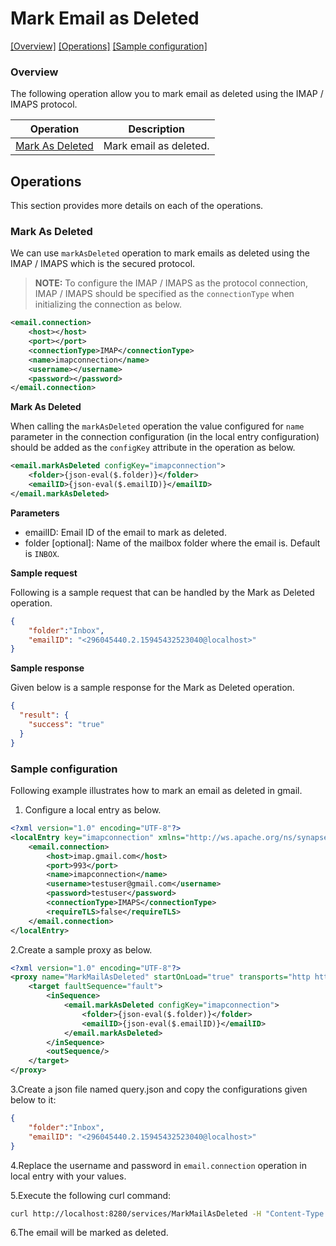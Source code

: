 # Mark Email as Deleted

[[Overview]](#overview)  [[Operations]](#operations)  [[Sample configuration]](#sample-configuration)

### Overview 

The following operation allow you to mark email as deleted using the IMAP / IMAPS protocol.

| Operation | Description |
| ------------- |-------------|
|[Mark As Deleted](#mark-as-deleted)|Mark email as deleted. |

## Operations

This section provides more details on each of the operations.

### Mark As Deleted
We can use `markAsDeleted` operation to mark emails as deleted using the IMAP / IMAPS which is the secured protocol.

> **NOTE:** To configure the IMAP / IMAPS as the protocol connection, IMAP / IMAPS should be specified as the `connectionType` when initializing the connection as below.

```xml
<email.connection>
    <host></host>
    <port></port>
    <connectionType>IMAP</connectionType>
    <name>imapconnection</name>
    <username></username>
    <password></password>
</email.connection>
``` 

**Mark As Deleted**

When calling the `markAsDeleted` operation the value configured for `name` parameter in the connection configuration (in the local entry configuration) should be added as the `configKey` attribute in the operation as below.
```xml
<email.markAsDeleted configKey="imapconnection">
    <folder>{json-eval($.folder)}</folder>
    <emailID>{json-eval($.emailID)}</emailID>
</email.markAsDeleted>
```

**Parameters**

* emailID: Email ID of the email to mark as deleted.
* folder [optional]: Name of the mailbox folder where the email is. Default is `INBOX`.

**Sample request**

Following is a sample request that can be handled by the Mark as Deleted operation.

```json
{
	"folder":"Inbox",
	"emailID": "<296045440.2.15945432523040@localhost>"
}
```

**Sample response**

Given below is a sample response for the Mark as Deleted operation.

```json
{
  "result": {
    "success": "true"
  }
}
```

### Sample configuration

Following example illustrates how to mark an email as deleted in gmail.

1. Configure a local entry as below.
```xml
<?xml version="1.0" encoding="UTF-8"?>
<localEntry key="imapconnection" xmlns="http://ws.apache.org/ns/synapse">
    <email.connection>
        <host>imap.gmail.com</host>
        <port>993</port>
        <name>imapconnection</name>
        <username>testuser@gmail.com</username>
        <password>testuser</password>
        <connectionType>IMAPS</connectionType>
        <requireTLS>false</requireTLS>
    </email.connection>
</localEntry>
```

2.Create a sample proxy as below.
```xml
<?xml version="1.0" encoding="UTF-8"?>
<proxy name="MarkMailAsDeleted" startOnLoad="true" transports="http https" xmlns="http://ws.apache.org/ns/synapse">
    <target faultSequence="fault">
        <inSequence>
            <email.markAsDeleted configKey="imapconnection">
                <folder>{json-eval($.folder)}</folder>
                <emailID>{json-eval($.emailID)}</emailID>
            </email.markAsDeleted>
        </inSequence>
        <outSequence/>
    </target>
</proxy>                      
```

3.Create a json file named query.json and copy the configurations given below to it:

```json
{
	"folder":"Inbox",
	"emailID": "<296045440.2.15945432523040@localhost>"
}
```
4.Replace the username and password in `email.connection` operation in local entry with your values.

5.Execute the following curl command:

```bash
curl http://localhost:8280/services/MarkMailAsDeleted -H "Content-Type: application/json" -d @query.json
```

6.The email will be marked as deleted. 